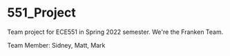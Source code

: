 # 551_Project
Team project for ECE551 in Spring 2022 semester.
We're the Franken Team.

Team Member:
Sidney, Matt, Mark

